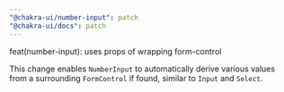 ```yaml
---
"@chakra-ui/number-input": patch
"@chakra-ui/docs": patch
---
```


feat(number-input): uses props of wrapping form-control

This change enables `NumberInput` to automatically derive various values from a
surrounding `FormControl` if found, similar to `Input` and `Select`.
